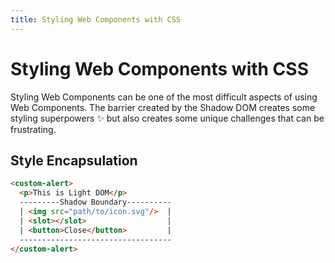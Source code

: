 ```yaml
---
title: Styling Web Components with CSS
---
```


# Styling Web Components with CSS

Styling Web Components can be one of the most difficult aspects of using Web Components. The barrier created by the Shadow DOM creates some styling superpowers :sparkles: but also creates some unique challenges that can be frustrating.  

## Style Encapsulation

```html
<custom-alert>
  <p>This is Light DOM</p>
  ---------Shadow Boundary----------
  | <img src="path/to/icon.svg"/>  |
  | <slot></slot>                  |
  | <button>Close</button>         |
  ----------------------------------
</custom-alert>
```
